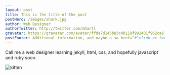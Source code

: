 ```yaml
---
layout: post
title: This is the title of the post
postHero: /images/shark.jpg
author: Web Designer
authorTwitter: http://twitter.com/mhartl
gravatar: https://gravatar.com/avatar/ffda7d145b83c4b118f982401f962ca6?s=150
postFooter: Additional information, and maybe a <a href="#">link or two</a>
---
```


Call me a web designer learning jekyll, html, css, and hopefully javascript and ruby soon.

<img class="pull-left" src="http://placekitten.com/g/400/200"
     alt="kitten">
